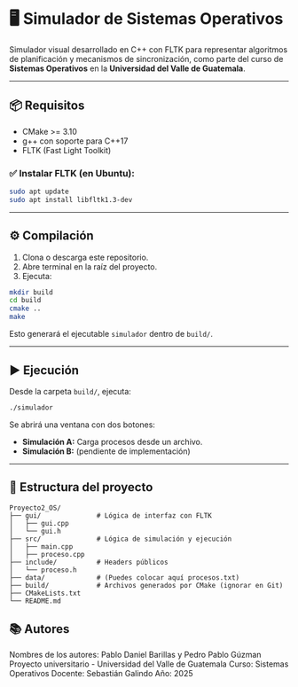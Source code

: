 # 🖥️ Simulador de Sistemas Operativos

Simulador visual desarrollado en C++ con FLTK para representar algoritmos de planificación y mecanismos de sincronización, como parte del curso de **Sistemas Operativos** en la **Universidad del Valle de Guatemala**.

---

## 📦 Requisitos

- CMake >= 3.10
- g++ con soporte para C++17
- FLTK (Fast Light Toolkit)

### ✅ Instalar FLTK (en Ubuntu):

```bash
sudo apt update
sudo apt install libfltk1.3-dev
````

---

## ⚙️ Compilación

1. Clona o descarga este repositorio.
2. Abre terminal en la raíz del proyecto.
3. Ejecuta:

```bash
mkdir build
cd build
cmake ..
make
```

Esto generará el ejecutable `simulador` dentro de `build/`.

---

## ▶️ Ejecución

Desde la carpeta `build/`, ejecuta:

```bash
./simulador
```

Se abrirá una ventana con dos botones:

* **Simulación A:** Carga procesos desde un archivo.
* **Simulación B:** (pendiente de implementación)

---

## 📁 Estructura del proyecto

```
Proyecto2_OS/
├── gui/              # Lógica de interfaz con FLTK
│   ├── gui.cpp
│   └── gui.h
├── src/              # Lógica de simulación y ejecución
│   ├── main.cpp
│   ├── proceso.cpp
├── include/          # Headers públicos
│   └── proceso.h
├── data/             # (Puedes colocar aquí procesos.txt)
├── build/            # Archivos generados por CMake (ignorar en Git)
├── CMakeLists.txt
└── README.md
```

## 📚 Autores
Nombres de los autores: Pablo Daniel Barillas y Pedro Pablo Gúzman
Proyecto universitario - Universidad del Valle de Guatemala
Curso: Sistemas Operativos
Docente: Sebastián Galindo
Año: 2025
